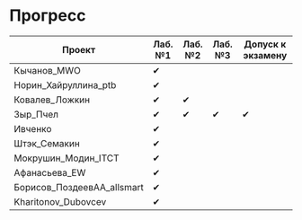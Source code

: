 # Прогресс

Проект                      | Лаб. №1 | Лаб. №2 | Лаб. №3 | Допуск к экзамену
----------------------------| ------- | ------- | ------- | ----------------
Кычанов_MWO                 | ✔       |         |         |
Норин_Хайруллина_ptb        | ✔       |         |         |
Ковалев_Ложкин              | ✔       | ✔       |         |
Зыр_Пчел                    | ✔       | ✔       | ✔       | ✔
Ивченко                     | ✔       |         |         |
Штэк_Семакин                | ✔       |         |         |
Мокрушин_Модин_ITCT         | ✔       |         |         |
Афанасьева_EW               | ✔       |         |         |
Борисов_ПоздеевАА_allsmart  | ✔       |         |         |  
Kharitonov_Dubovcev         | ✔       |         |         |
